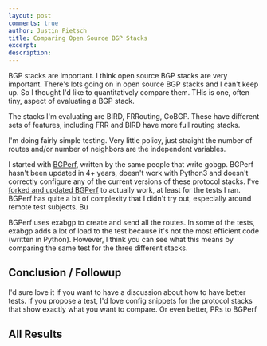 ```yaml
---
layout: post
comments: true
author: Justin Pietsch
title: Comparing Open Source BGP Stacks
excerpt: 
description: 
---
```


BGP stacks are important. I think open source BGP stacks are very important. There's lots going on in open source BGP stacks and I can't keep up. So I thought I'd like to quantitatively compare them. THis is one, often tiny, aspect of evaluating a BGP stack.

The stacks I'm evaluating are BIRD, FRRouting, GoBGP. These have different sets of features, including FRR and BIRD have more full routing stacks. 

I'm doing fairly simple testing. Very little policy, just straight the number of routes and/or number of neighbors are the independent variables.

I started with [BGPerf](https://github.com/osrg/bgperf), written by the same people that write gobgp. BGPerf hasn't been updated in 4+ years, doesn't work with Python3 and doesn't correctly configure any of the current versions of these protocol stacks. I've [forked and updated BGPerf](https://github.com/jopietsch/bgperf) to actually work, at least for the tests I ran. BGPerf has quite a bit of complexity that I didn't try out, especially around remote test subjects. Bu

BGPerf uses exabgp to create and send all the routes. In some of the tests, exabgp adds a lot of load to the test because it's not the most efficient code (written in Python). However, I think you can see what this means by comparing the same test for the three different stacks.




## Conclusion / Followup
I'd sure love it if you want to have a discussion about how to have better tests. If you propose a test, I'd love config snippets for the protocol stacks that show exactly what you want to compare. Or even better, PRs to BGPerf


## All Results

<script src="https://gist.github.com/jopietsch/9ce29828c7faca9678a499dc942248f6.js"></script>